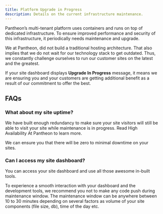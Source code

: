 ```yaml
---
title: Platform Upgrade in Progress
description: Details on the current infrastructure maintenance.
---
```

Pantheon’s multi-tenant platform uses containers and runs on top of dedicated infrastructure. To ensure improved performance and security of this infrastructure, it periodically needs maintenance and upgrade.

We at Pantheon, did not build a traditional hosting architecture. That also implies that we do not wait for our technology stack to get outdated. Thus, we constantly challenge ourselves to run our customer sites on the latest and the greatest.

If your site dashboard displays **Upgrade In Progress** message, it means we are ensuring you and your customers are getting additional benefit as a result of our commitment to offer the best.

## FAQs
### What about my site uptime?

We have built enough redundancy to make sure your site visitors will still be able to visit your site while maintenance is in progress. Read High Availability At Pantheon to learn more.

We can ensure you that there will be zero to minimal downtime on your sites.

### Can I access my site dashboard?

You can access your site dashboard and use all those awesome in-built tools.

To experience a smooth interaction with your dashboard and the development tools, we recommend you not to make any code push during maintenance window. The maintenance window can be anywhere between 10 to 30 minutes depending on several factors as volume of your site components (file size, db), time of the day etc.

